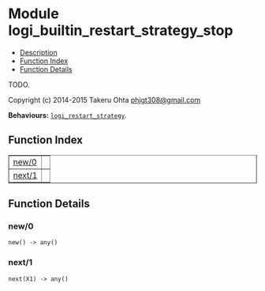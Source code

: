 

# Module logi_builtin_restart_strategy_stop #
* [Description](#description)
* [Function Index](#index)
* [Function Details](#functions)

TODO.

Copyright (c) 2014-2015 Takeru Ohta <phjgt308@gmail.com>

__Behaviours:__ [`logi_restart_strategy`](logi_restart_strategy.md).

<a name="index"></a>

## Function Index ##


<table width="100%" border="1" cellspacing="0" cellpadding="2" summary="function index"><tr><td valign="top"><a href="#new-0">new/0</a></td><td></td></tr><tr><td valign="top"><a href="#next-1">next/1</a></td><td></td></tr></table>


<a name="functions"></a>

## Function Details ##

<a name="new-0"></a>

### new/0 ###

`new() -> any()`

<a name="next-1"></a>

### next/1 ###

`next(X1) -> any()`

